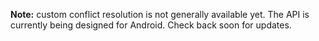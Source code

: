 <amplify-callout>

**Note:** custom conflict resolution is not generally available yet. The API is currently being designed for Android. Check back soon for updates.

</amplify-callout>

